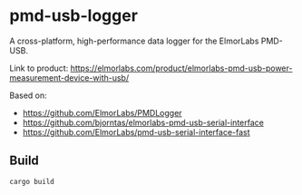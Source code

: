 # pmd-usb-logger

A cross-platform, high-performance data logger for the ElmorLabs PMD-USB.

Link to product: https://elmorlabs.com/product/elmorlabs-pmd-usb-power-measurement-device-with-usb/

Based on:

* https://github.com/ElmorLabs/PMDLogger
* https://github.com/bjorntas/elmorlabs-pmd-usb-serial-interface
* https://github.com/ElmorLabs/pmd-usb-serial-interface-fast

## Build

```
cargo build
```
